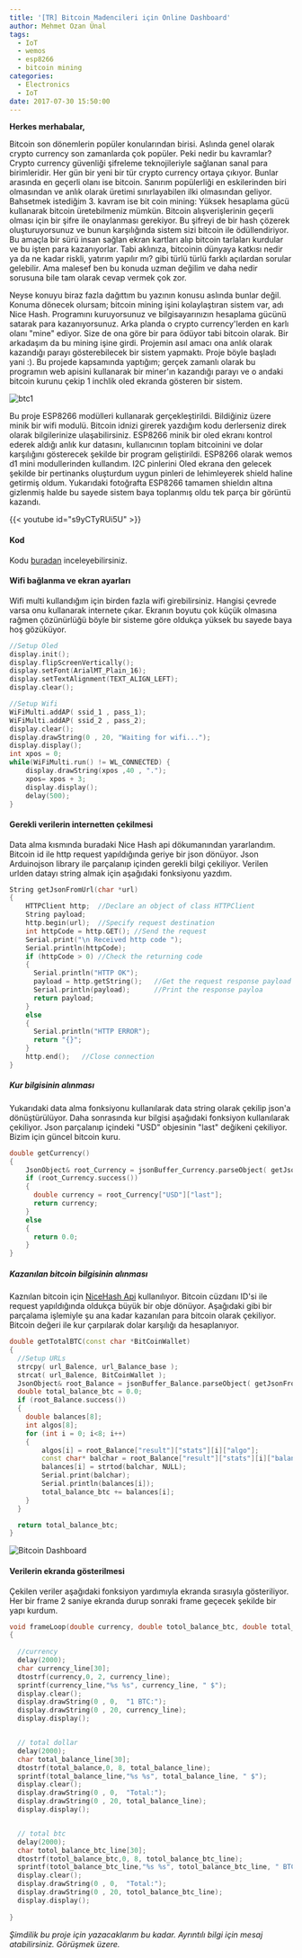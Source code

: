 ```yaml
---
title: '[TR] Bitcoin Madencileri için Online Dashboard'
author: Mehmet Ozan Ünal
tags:
  - IoT
  - wemos
  - esp8266
  - bitcoin mining
categories:
  - Electronics
  - IoT
date: 2017-07-30 15:50:00
---
```


**Herkes merhabalar,**

Bitcoin son dönemlerin popüler konularından birisi. Aslında genel olarak crypto
currency son zamanlarda çok popüler. Peki nedir bu kavramlar? Crypto currency
güvenliği şifreleme teknojileriyle sağlanan sanal para birimleridir. Her gün bir
yeni bir tür crypto currency ortaya çıkıyor. Bunlar arasında en geçerli olanı
ise bitcoin. Sanırım popülerliği en eskilerinden biri olmasından ve anlık olarak
üretimi sınırlayabilen ilki olmasından geliyor. Bahsetmek istediğim 3. kavram
ise bit coin mining: Yüksek hesaplama gücü kullanarak bitcoin üretebilmeniz
mümkün. Bitcoin alışverişlerinin geçerli olması için bir şifre ile onaylanması
gerekiyor. Bu şifreyi de bir hash çözerek oluşturuyorsunuz ve bunun karşılığında
sistem sizi bitcoin ile ödüllendiriyor. Bu amaçla bir sürü insan sağlan ekran
kartları alıp bitcoin tarlaları kurdular ve bu işten para kazanıyorlar. Tabi
aklınıza, bitcoinin dünyaya katkısı nedir ya da ne kadar riskli, yatırım yapılır
mı? gibi türlü türlü farklı açılardan sorular gelebilir. Ama malesef ben bu
konuda uzman değilim ve daha nedir sorusuna bile tam olarak cevap vermek çok
zor.

Neyse konuyu biraz fazla dağıttım bu yazının konusu aslında bunlar değil. Konuma
dönecek olursam; bitcoin mining işini kolaylaştıran sistem var, adı Nice Hash.
Programını kuruyorsunuz ve bilgisayarınızın hesaplama gücünü satarak para
kazanıyorsunuz. Arka planda o crypto currency'lerden en karlı olanı "mine"
ediyor. Size de ona göre bir para ödüyor tabi bitcoin olarak. Bir arkadaşım da
bu mining işine girdi. Projemin asıl amacı ona anlık olarak kazandığı parayı
gösterebilecek bir sistem yapmaktı. Proje böyle başladı yani :). Bu projede
kapsamında yaptığım; gerçek zamanlı olarak bu programın web apisini kullanarak
bir miner'ın kazandığı parayı ve o andaki bitcoin kurunu çekip 1 inchlik oled
ekranda gösteren bir sistem.

![btc1](/images/btc1.jpg)

Bu proje ESP8266 modülleri kullanarak gerçekleştirildi. Bildiğiniz üzere minik
bir wifi modulü. Bitcoin idnizi girerek yazdığım kodu derlerseniz direk olarak
bilgilerinize ulaşabilirsiniz. ESP8266 minik bir oled ekranı kontrol ederek
aldığı anlık kur datasını, kullanıcının toplam bitcoinini ve dolar karşılığını
gösterecek şekilde bir program geliştirildi. ESP8266 olarak wemos d1 mini
modullerinden kullandım. I2C pinlerini Oled ekrana den gelecek şekilde bir
pertinanks oluşturdum uygun pinleri de lehimleyerek shield haline getirmiş
oldum. Yukarıdaki fotoğrafta ESP8266 tamamen shieldın altına gizlenmiş halde bu
sayede sistem baya toplanmış oldu tek parça bir görüntü kazandı.

{{< youtube id="s9yCTyRUi5U" >}}

#### Kod

Kodu [buradan](https://github.com/mozanunal/NiceHashDashBoard)
inceleyebilirsiniz.

#### Wifi bağlanma ve ekran ayarları

Wifi multi kullandığım için birden fazla wifi girebilirsiniz. Hangisi çevrede
varsa onu kullanarak internete çıkar. Ekranın boyutu çok küçük olmasına rağmen
çözünürlüğü böyle bir sisteme göre oldukça yüksek bu sayede baya hoş gözüküyor.

```cpp
//Setup Oled
display.init();
display.flipScreenVertically();
display.setFont(ArialMT_Plain_16);
display.setTextAlignment(TEXT_ALIGN_LEFT);
display.clear();

//Setup Wifi
WiFiMulti.addAP( ssid_1 , pass_1);
WiFiMulti.addAP( ssid_2 , pass_2);
display.clear();
display.drawString(0 , 20, "Waiting for wifi...");
display.display();
int xpos = 0;
while(WiFiMulti.run() != WL_CONNECTED) {
    display.drawString(xpos ,40 , ".");
    xpos= xpos + 3;
    display.display();
    delay(500);
}
```

#### Gerekli verilerin internetten çekilmesi

Data alma kısmında buradaki Nice Hash api dökumanından yararlandım. Bitcoin id
ile http request yapıldığında geriye bir json dönüyor. Json Arduinojson library
ile parçalanıp içinden gerekli bilgi çekiliyor. Verilen urlden datayı string
almak için aşağıdaki fonksiyonu yazdım.

```cpp
String getJsonFromUrl(char *url)
{
    HTTPClient http;  //Declare an object of class HTTPClient
    String payload;
    http.begin(url);  //Specify request destination
    int httpCode = http.GET(); //Send the request
    Serial.print("\n Received http code ");
    Serial.println(httpCode);     
    if (httpCode > 0) //Check the returning code
    { 
      Serial.println("HTTP OK");
      payload = http.getString();   //Get the request response payload
      Serial.println(payload);      //Print the response payloa
      return payload;
    }
    else
    {
      Serial.println("HTTP ERROR");
      return "{}";
    }
    http.end();   //Close connection
}
```

##### Kur bilgisinin alınması

Yukarıdaki data alma fonksiyonu kullanılarak data string olarak çekilip json'a
dönüştürülüyor. Daha sonrasında kur bilgisi aşağıdaki fonksiyon kullanılarak
çekiliyor. Json parçalanıp içindeki "USD" objesinin "last" değikeni çekiliyor.
Bizim için güncel bitcoin kuru.

```cpp
double getCurrency()
{
    JsonObject& root_Currency = jsonBuffer_Currency.parseObject( getJsonFromUrl(url_Currency) );
    if (root_Currency.success()) 
    {
      double currency = root_Currency["USD"]["last"];
      return currency;
    }
    else
    {
      return 0.0;
    }
}
```

##### Kazanılan bitcoin bilgisinin alınması

Kaznılan bitcoin için [NiceHash Api](https://www.nicehash.com/?p=api)
kullanılıyor. Bitcoin cüzdanı ID'si ile request yapıldığında oldukça büyük bir
obje dönüyor. Aşağıdaki gibi bir parçalama işlemiyle şu ana kadar kazanılan para
bitcoin olarak çekiliyor. Bitcoin değeri ile kur çarpılarak dolar karşılığı da
hesaplanıyor.

```cpp
double getTotalBTC(const char *BitCoinWallet)
{     
  //Setup URLs
  strcpy( url_Balence, url_Balance_base );
  strcat( url_Balence, BitCoinWallet );
  JsonObject& root_Balance = jsonBuffer_Balance.parseObject( getJsonFromUrl(url_Balence) );
  double total_balance_btc = 0.0;
  if (root_Balance.success()) 
  {
    double balances[8];
    int algos[8];
    for (int i = 0; i<8; i++)
    {
        algos[i] = root_Balance["result"]["stats"][i]["algo"];
        const char* balchar = root_Balance["result"]["stats"][i]["balance"];
        balances[i] = strtod(balchar, NULL);
        Serial.print(balchar);
        Serial.println(balances[i]);
        total_balance_btc += balances[i];
    }
  }

  return total_balance_btc;
}
```

![Bitcoin Dashboard](/images/btc2.jpg)

#### Verilerin ekranda gösterilmesi

Çekilen veriler aşağıdaki fonksiyon yardımıyla ekranda sırasıyla gösteriliyor.
Her bir frame 2 saniye ekranda durup sonraki frame geçecek şekilde bir yapı
kurdum.

```cpp
void frameLoop(double currency, double totol_balance_btc, double total_balance)
{
  
  //currency
  delay(2000);
  char currency_line[30];
  dtostrf(currency,0, 2, currency_line);
  sprintf(currency_line,"%s %s", currency_line, " $");
  display.clear();
  display.drawString(0 , 0,  "1 BTC:");
  display.drawString(0 , 20, currency_line);
  display.display();


  // total dollar
  delay(2000);
  char total_balance_line[30];
  dtostrf(total_balance,0, 8, total_balance_line); 
  sprintf(total_balance_line,"%s %s", total_balance_line, " $");
  display.clear();
  display.drawString(0 , 0,  "Total:");
  display.drawString(0 , 20, total_balance_line);
  display.display();


  // total btc
  delay(2000);
  char totol_balance_btc_line[30];
  dtostrf(totol_balance_btc,0, 8, totol_balance_btc_line);
  sprintf(totol_balance_btc_line,"%s %s", totol_balance_btc_line, " BTC");
  display.clear();
  display.drawString(0 , 0,  "Total:");
  display.drawString(0 , 20, totol_balance_btc_line);
  display.display();
  
}
```

_Şimdilik bu proje için yazacaklarım bu kadar. Ayrıntılı bilgi için mesaj
atabilirsiniz. Görüşmek üzere._
